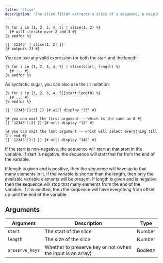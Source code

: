 ```yaml
---
title: 'slice'
description: 'The slice filter extracts a slice of a sequence, a mapping, or a string.'
---
```


```canvas
{% for i in [1, 2, 3, 4, 5] | slice(1, 2) %}
  {# will iterate over 2 and 3 #}
{% endfor %}

{{ '12345' | slice(1, 2) }}
{# outputs 23 #}
```

You can use any valid expression for both the start and the length:

```canvas
{% for i in [1, 2, 3, 4, 5] | slice(start, length) %}
  {# ... #}
{% endfor %}
```

As syntactic sugar, you can also use the `[]` notation:

```canvas
{% for i in [1, 2, 3, 4, 5][start:length] %}
  {# ... #}
{% endfor %}

{{ '12345'[1:2] }} {# will display "23" #}

{# you can omit the first argument -- which is the same as 0 #}
{{ '12345'[:2] }} {# will display "12" #}

{# you can omit the last argument -- which will select everything till the end #}
{{ '12345'[2:] }} {# will display "345" #}
```

If the start is non-negative, the sequence will start at that start in the variable. If start is negative, the sequence will start that far from the end of the variable.

If length is given and is positive, then the sequence will have up to that many elements in it. If the variable is shorter than the length, then only the available variable elements will be present. If length is given and is negative then the sequence will stop that many elements from the end of the variable. If it is omitted, then the sequence will have everything from offset up until the end of the variable.

## Arguments

| Argument        | Description                                                 | Type    |
| --------------- | ----------------------------------------------------------- | ------- |
| `start`         | The start of the slice                                      | Number  |
| `length`        | The size of the slice                                       | Number  |
| `preserve_keys` | Whether to preserve key or not (when the input is an array) | Boolean |
